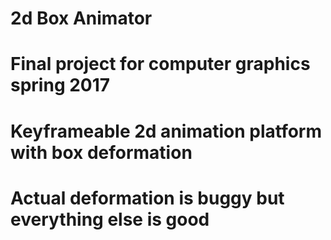 # 2d Box Animator
#
#
# Final project for computer graphics spring 2017
# Keyframeable 2d animation platform with box deformation
# Actual deformation is buggy but everything else is good
